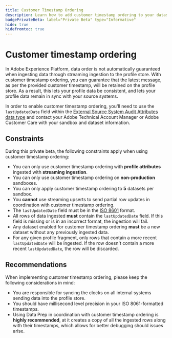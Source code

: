 ```yaml
---
title: Customer Timestamp Ordering
description: Learn how to add customer timestamp ordering to your datasets to ensure consistency in your profile data.
badgePrivateBeta: label="Private Beta" type="Informative"
hide: true
hidefromtoc: true
---
```


# Customer timestamp ordering

In Adobe Experience Platform, data order is not automatically guaranteed when ingesting data through streaming ingestion to the profile store. With customer timestamp ordering, you can guarantee that the latest message, as per the provided customer timestamp, will be retained on the profile store. As a result, this lets your profile data be consistent, and lets your profile data remain in sync with your source systems.

In order to enable customer timestamp ordering, you'll need to use the `lastUpdatedDate` field within the [External Source System Audit Attributes data type](../xdm/data-types/external-source-system-audit-attributes.md) and contact your Adobe Technical Account Manager or Adobe Customer Care with your sandbox and dataset information.

## Constraints

During this private beta, the following constraints apply when using customer timestamp ordering:

- You can only use customer timestamp ordering with **profile attributes** ingested with **streaming ingestion**.
- You can only use customer timestamp ordering on **non-production** sandboxes.
- You can only apply customer timestamp ordering to **5** datasets per sandbox.
- You **cannot** use streaming upserts to send partial row updates in coordination with customer timestamp ordering.
- The `lastUpdatedDate` field must be in the [ISO 8601](https://www.iso.org/iso-8601-date-and-time-format.html) format.
- All rows of data ingested **must** contain the `lastUpdatedDate` field. If this field is missing or is in an incorrect format, the ingestion will fail.
- Any dataset enabled for customer timestamp ordering **must** be a new dataset without any previously ingested data.
- For any given profile fragment, only rows that contain a more recent `lastUpdatedDate` will be ingested. If the row doesn't contain a more recent `lastUpdatedDate`, the row will be discarded.

## Recommendations

When implementing customer timestamp ordering, please keep the following considerations in mind:

- You are responsible for syncing the clocks on all internal systems sending data into the profile store.
- You should have millisecond level precision in your ISO 8061-formatted timestamps.
- Using Data Prep in coordination with customer timestamp ordering is **highly recommended**, at it creates a copy of all the ingested rows along with their timestamps, which allows for better debugging should issues arise.
